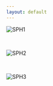 ```yaml
---
layout: default
---
```



![SPH1](https://www.pexels.com/photo/scenic-view-of-beach-248797/)

<br>

![SPH2](https://www.pexels.com/photo/trees-in-park-257360/)

<br>

![SPH3](https://www.pexels.com/photo/nature-red-forest-leaves-33109/)

